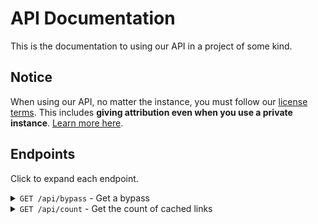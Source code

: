 # API Documentation

This is the documentation to using our API in a project of some kind.

## Notice

When using our API, no matter the instance, you must follow our [license terms](../LICENSE). This includes **giving attribution even when you use a private instance**. [Learn more here](https://choosealicense.com/licenses/agpl-3.0/). 

## Endpoints

Click to expand each endpoint.

<details>
  <summary>
    <code>GET /api/bypass</code> - Get a bypass
  </summary>

### Parameters

|Name|Type|Required|Description|
|---|---|---|---|
|`url`|`string`, URL encoded|Yes|The URL of the adlink you want to bypass.|
|`ignoreCache`|`boolean`: `true`/`false`|No|Determines if you want to avoid using the cache for your solution.|
|`allowCache`|`boolean`: `true`/`false`|No|Determines if you don't want to have your link's solution be in the cache.|
|`ignoreFF`|`boolean`: `true`/`false`|No|Determines if you don't want to avoid checking FastForward's Crowd Bypass for a destination.|
|`allowFF`|`boolean`: `true`/`false`|No|Determines if you don't want to sync certain types of links to FastForward's Crowd Bypass.|
|`password`|`string`, URL encoded|Yes, if link is passworded.|Password of the link.|
|`referer`|`string`, URL encoded|No|Referer of the bypass, use if the site you're bypassing is referer locked.|


### Responses

A successful response would look like this.

```json
{
  "success": true, // Detemines success of request.
  "destination": "https://git.gay/a/bifm", // Destination of URL.
  "originalUrl": "https://ouo.io/2dktqo", // The original URL.
  "dateSolved": 1655685246159, // JS Date() output
  "fromCache": true, // Determines if the solution came from the BIFM instance's cache or not.
  "fromFastforward": false, // Determines if the solution came from FastForward's Crowd Bypass feature or not.
  "isURL": true // Determines if the response given is a visitable URL. If it's false, the destination is text (likely from a paste).
}
```

An errored response would look like this.

```json
{
  "success": false, // Detemines success of request.
  "error": "Navigation timeout of 30000 ms exceeded", // error message, see console for error trace
  "fromBackend": true // determines if error is from frontend or backend
}
```
</details>

<details>
  <summary>
    <code>GET /api/count</code> - Get the count of cached links
  </summary>

### Parameters

There are none.

### Responses

A successful response from a server with a cache would look like this.

```json
{
  "success": true, // Determines success of request.
  "count": 100 // The number of destinations in the cache.
}
```

If you server has no cache, or has nothing in the cache, a response would look like this.

```json
{
  "success": true, // Determines success of request.
  "count": 0 // The number of destinations in the cache.
}
```

</details>